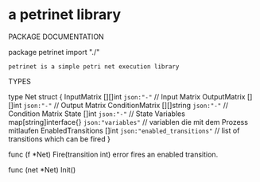 # a petrinet library

PACKAGE DOCUMENTATION

package petrinet
    import "./"

    petrinet is a simple petri net execution library



TYPES

type Net struct {
    InputMatrix        [][]int                `json:"-"`                   // Input Matrix
    OutputMatrix       [][]int                `json:"-"`                   // Output Matrix
    ConditionMatrix    [][]string             `json:"-"`                   // Condition Matrix
    State              []int                  `json:"-"`                   // State
    Variables          map[string]interface{} `json:"variables"`           // variablen die mit dem Prozess mitlaufen
    EnabledTransitions []int                  `json:"enabled_transitions"` // list of transitions which can be fired
}

func (f *Net) Fire(transition int) error
    fires an enabled transition.

func (net *Net) Init()



